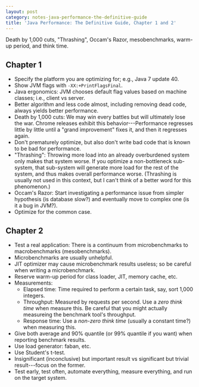 ```yaml
---
layout: post
category: notes-java-performance-the-definitive-guide
title: 'Java Performance: The Definitive Guide, Chapter 1 and 2'
---
```


Death by 1,000 cuts, "Thrashing", Occam's Razor, mesobenchmarks, warm-up period, and think time.

Chapter 1
---------

* Specify the platform you are optimizing for; e.g., Java 7 update 40.
* Show JVM flags with `-XX:+PrintFlagsFinal`.
* Java ergonomics: JVM chooses default flag values based on machine classes; i.e., client vs server.
* Better algorithm and less code almost, including removing dead code, always yields better performance.
* Death by 1,000 cuts: We may win every battles but will ultimately lose the war.
  Chrome releases exhibit this behavior---Performance regresses little by little until a "grand improvement" fixes it, and then it regresses again.
* Don't prematurely optimize, but also don't write bad code that is known to be bad for performance.
* "Thrashing": Throwing more load into an already overburdened system only makes that system worse.
  If you optimize a non-bottleneck sub-system, that sub-system will generate more load for the rest of the system,
  and thus makes overall performance worse.
  (Thrashing is usually not used in this context, but I can't think of a better word for this phenomenon.)
* Occam's Razor: Start investigating a performance issue from simpler hypothesis (is database slow?)
  and eventually move to complex one (is it a bug in JVM?).
* Optimize for the common case.

Chapter 2
---------

* Test a real application: There is a continuum from microbenchmarks to macrobenchmarks (mesobenchmarks).
* Microbenchmarks are usually unhelpful.
* JIT optimizer may cause microbenchmark results useless; so be careful when writing a microbenchmark.
* Reserve warm-up period for class loader, JIT, memory cache, etc.
* Measurements:
  * Elapsed time: Time required to perform a certain task, say, sort 1,000 integers.
  * Throughput: Measured by requests per second. Use a *zero think time* when measure this.
    Be careful that you might actually measureing the benchmark tool's throughput.
  * Response time: Use a *non-zero think time* (usually a constant time?) when measuring this.
* Give both average and 90% quantile (or 99% quantile if you want) when reporting benchmark results.
* Use load generator: faban, etc.
* Use Student's t-test.
* Insignificant (inconclusive) but important result vs significant but trivial result---focus on the former.
* Test early, test often, automate everything, measure everything, and run on the target system.
